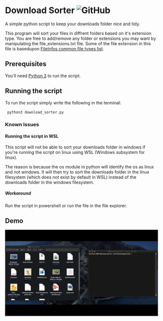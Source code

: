 # Download Sorter <img alt="GitHub" src="https://img.shields.io/github/license/SteffenEBraaten/Download_Sorter">
A simple python script to keep your downloads folder nice and tidy.

This program will sort your files in diffrent folders based on it's extension type. You are free to add/remove any folder or extensions you may want by manipulating the file_extensions.txt file. Some of the file extension in this file is basedupon [FileInfos common file types list](https://fileinfo.com/filetypes/common).

## Prerequisites
You'll need [Python 3](https://www.python.org/) to run the script. 

## Running the script
To run the script simply write the following in the terminal:
```bash
 python3 download_sorter.py
 ```

### Known Issues
#### Running the script in WSL
This script will not be able to sort your downloads folder in windows if you're running the script on linux using WSL (Windows subsystem for linux). 

The reason is because the os module in python will identify the os as linux and not windows. It will then try to sort the downloads folder in the linux filesystem (which does not exist by default in WSL) instead of the downloads folder in the windows filesystem.

##### Workaround
Run the script in powershell or run the file in the file explorer.

## Demo
![](https://github.com/SteffenEBraaten/Download_Sorter/blob/master/Images/download_sorter_demo.gif)
